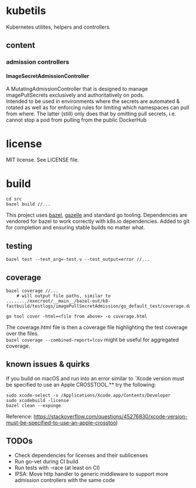 # kubetils
Kubernetes utilites, helpers and controllers.

## content

### admission controllers

#### ImageSecretAdmissionController
A MutatingAdmissionController that is designed to manage imagePullSecrets
exclusively and authoritatively on pods.  
Intended to be used in environments where the secrets are automated & rotated as
well as for enforcing rules for limiting which namespaces can pull from where.
The latter (still) only does that by omitting pull secrets, i.e. cannot stop a
pod from pulling from the public DockerHub

# license
MIT license. See LICENSE file.


# build
```
cd src
bazel build //...
```

This project uses [bazel](https://bazel.build), [gazelle](https://github.com/bazelbuild/bazel-gazelle) and standard go tooling.
Dependencies are vendored for bazel to work correctly with k8s.io dependencies.
Added to git for completion and ensuring stable builds no matter what.



## testing
`bazel test --test_arg=-test.v --test_output=error //...`

## coverage
```
bazel coverage //...
    # will output file paths, similar to ......../execroot/__main__/bazel-out/k8-fastbuild/testlogs/imagePullSecretAdmission/go_default_test/coverage.dat

go tool cover -html=<file from above> -o coverage.html
```

The coverage.html file is then a coverage file highlighting the test coverage
over the files.  
`bazel coverage --combined-report=lcov` might be useful for aggregated coverage.


## known issues & quirks

If you build on macOS and run into an error similar to `Xcode version must be
specified to use an Apple CROSSTOOL.** try the following:  
```
sudo xcode-select -s /Applications/Xcode.app/Contents/Developer
sudo xcodebuild -license
bazel clean --expunge
```
Reference: https://stackoverflow.com/questions/45276830/xcode-version-must-be-specified-to-use-an-apple-crosstool

## TODOs
- Check dependencies for licenses and their sublicenses
- Run go-vet during CI build
- Run tests with -race (at least on CI)
- IPSA: Move http handler to generic middleware to support more admission controllers with the same code
